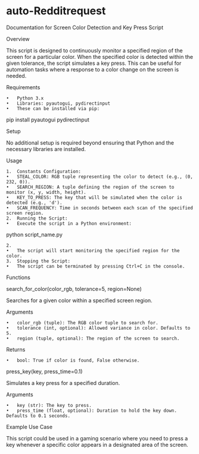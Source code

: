 # auto-Redditrequest

Documentation for Screen Color Detection and Key Press Script

Overview

This script is designed to continuously monitor a specified region of the screen for a particular color. When the specified color is detected within the given tolerance, the script simulates a key press. This can be useful for automation tasks where a response to a color change on the screen is needed.

Requirements

	•	Python 3.x
	•	Libraries: pyautogui, pydirectinput
	•	These can be installed via pip:

pip install pyautogui pydirectinput



Setup

No additional setup is required beyond ensuring that Python and the necessary libraries are installed.

Usage

	1.	Constants Configuration:
	•	STEAL_COLOR: RGB tuple representing the color to detect (e.g., (0, 232, 0)).
	•	SEARCH_REGION: A tuple defining the region of the screen to monitor (x, y, width, height).
	•	KEY_TO_PRESS: The key that will be simulated when the color is detected (e.g., 'd').
	•	SCAN_FREQUENCY: Time in seconds between each scan of the specified screen region.
	2.	Running the Script:
	•	Execute the script in a Python environment:

python script_name.py

	2.	
	•	The script will start monitoring the specified region for the color.
	3.	Stopping the Script:
	•	The script can be terminated by pressing Ctrl+C in the console.

Functions

search_for_color(color_rgb, tolerance=5, region=None)

Searches for a given color within a specified screen region.

Arguments

	•	color_rgb (tuple): The RGB color tuple to search for.
	•	tolerance (int, optional): Allowed variance in color. Defaults to 5.
	•	region (tuple, optional): The region of the screen to search.

Returns

	•	bool: True if color is found, False otherwise.

press_key(key, press_time=0.1)

Simulates a key press for a specified duration.

Arguments

	•	key (str): The key to press.
	•	press_time (float, optional): Duration to hold the key down. Defaults to 0.1 seconds.

Example Use Case

This script could be used in a gaming scenario where you need to press a key whenever a specific color appears in a designated area of the screen.
